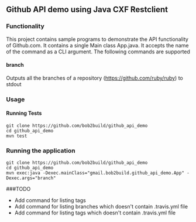 ## Github API demo using Java CXF Restclient

### Functionality
This project contains sample programs to demonstrate the API functionality of Github.com. It contains a single Main class App.java. It accepts the name of the command as a CLI argument. The following commands are supported

#### branch
Outputs all the branches of a repository (https://github.com/ruby/ruby) to stdout

### Usage

#### Running Tests
```
git clone https://github.com/bob2build/github_api_demo
cd github_api_demo
mvn test
```

### Running the application
```
git clone https://github.com/bob2build/github_api_demo
cd github_api_demo
mvn exec:java -Dexec.mainClass="gmail.bob2build.github_api_demo.App" -Dexec.args="branch"
```


###TODO
* Add command for listing tags
* Add command for listing branches which doesn't contain .travis.yml file
* Add command for listing tags which doesn't contain .travis.yml file
